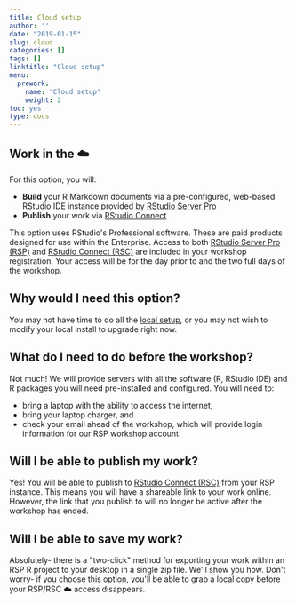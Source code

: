 ```yaml
---
title: Cloud setup
author: ''
date: "2019-01-15"
slug: cloud
categories: []
tags: []
linktitle: "Cloud setup"
menu:
  prework:
    name: "Cloud setup"
    weight: 2
toc: yes
type: docs
---
```



## Work in the :cloud:

For this option, you will:

- **Build** your R Markdown documents via a pre-configured, web-based RStudio IDE instance provided by [RStudio Server Pro](https://www.rstudio.com/products/rstudio-server-pro/)
- **Publish** your work via [RStudio Connect](https://www.rstudio.com/products/connect/)

This option uses RStudio's Professional software. These are paid products designed for use within the Enterprise. Access to both [RStudio Server Pro (RSP)](https://www.rstudio.com/products/rstudio-server-pro/) and [RStudio Connect (RSC)](https://www.rstudio.com/products/connect/) are included in your workshop registration. Your access will be for the day prior to and the two full days of the workshop.

## Why would I need this option?

You may not have time to do all the [local setup](../local), or you may not wish to modify your local install to upgrade right now.

## What do I need to do before the workshop?

Not much! We will provide servers with all the software (R, RStudio IDE) and R packages you will need pre-installed and configured. You will need to:

- bring a laptop with the ability to access the internet,
- bring your laptop charger, and
- check your email ahead of the workshop, which will provide login information for our RSP workshop account.

## Will I be able to publish my work?

Yes! You will be able to publish to [RStudio Connect (RSC)](https://www.rstudio.com/products/connect/) from your RSP instance. This means you will have a shareable link to your work online. However, the link that you publish to will no longer be active after the workshop has ended.

## Will I be able to save my work?

Absolutely- there is a "two-click" method for exporting your work within an RSP R project to your desktop in a single zip file. We'll show you how. Don't worry- if you choose this option, you'll be able to grab a local copy before your RSP/RSC :cloud: access disappears.
